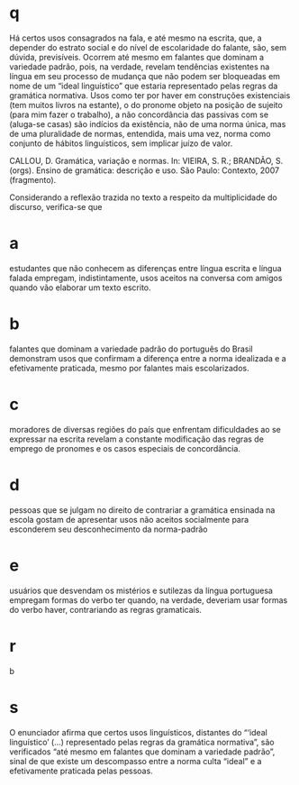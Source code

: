 # q
Há certos usos consagrados na fala, e até mesmo na escrita, que, a depender do estrato social e do nível de escolaridade do falante, são, sem dúvida, previsíveis. Ocorrem até mesmo em falantes que dominam a variedade padrão, pois, na verdade, revelam tendências existentes na língua em seu processo de mudança que não podem ser bloqueadas em nome de um “ideal linguístico” que estaria representado pelas regras da gramática normativa. Usos como ter por haver em construções existenciais (tem muitos livros na estante), o do pronome objeto na posição de sujeito (para mim fazer o trabalho), a não concordância das passivas com se (aluga-se casas) são indícios da existência, não de uma norma única, mas de uma pluralidade de normas, entendida, mais uma vez, norma como conjunto de hábitos linguísticos, sem implicar juízo de valor.

CALLOU, D. Gramática, variação e normas. In: VIEIRA, S. R.; BRANDÃO, S. (orgs). Ensino de gramática: descrição e uso. São Paulo: Contexto, 2007 (fragmento).

Considerando a reflexão trazida no texto a respeito da multiplicidade do discurso, verifica-se que

# a
estudantes que não conhecem as diferenças entre língua escrita e língua falada empregam, indistintamente, usos aceitos na conversa com amigos quando vão elaborar um texto escrito.

# b
falantes que dominam a variedade padrão do português do Brasil demonstram usos que confirmam a diferença entre a norma idealizada e a efetivamente praticada, mesmo por falantes mais escolarizados.

# c
moradores de diversas regiões do país que enfrentam dificuldades ao se expressar na escrita revelam a constante modificação das regras de emprego de pronomes e os casos especiais de concordância.

# d
pessoas que se julgam no direito de contrariar a gramática ensinada na escola gostam de apresentar usos não aceitos socialmente para esconderem seu desconhecimento da norma-padrão

# e
usuários que desvendam os mistérios e sutilezas da língua portuguesa empregam formas do verbo ter quando, na verdade, deveriam usar formas do verbo haver, contrariando as regras gramaticais.

# r
b

# s
O enunciador afirma que certos usos linguísticos, distantes do “‘ideal linguístico’ (...) representado pelas regras da gramática normativa”, são verificados “até mesmo em falantes que dominam a variedade padrão”, sinal de que existe um descompasso entre a norma culta “ideal” e a efetivamente praticada pelas pessoas.

